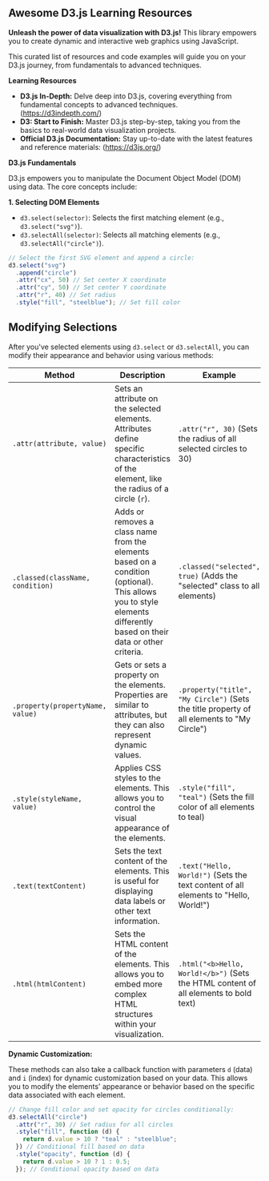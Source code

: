 ## Awesome D3.js Learning Resources

**Unleash the power of data visualization with D3.js!** This library empowers you to create dynamic and interactive web graphics using JavaScript.

This curated list of resources and code examples will guide you on your D3.js journey, from fundamentals to advanced techniques.

**Learning Resources**

- **D3.js In-Depth:** Delve deep into D3.js, covering everything from fundamental concepts to advanced techniques. (https://d3indepth.com/)
- **D3: Start to Finish:** Master D3.js step-by-step, taking you from the basics to real-world data visualization projects.
- **Official D3.js Documentation:** Stay up-to-date with the latest features and reference materials: (https://d3js.org/)

**D3.js Fundamentals**

D3.js empowers you to manipulate the Document Object Model (DOM) using data. The core concepts include:

**1. Selecting DOM Elements**

- `d3.select(selector)`: Selects the first matching element (e.g., `d3.select("svg")`).
- `d3.selectAll(selector)`: Selects all matching elements (e.g., `d3.selectAll("circle")`).

```javascript
// Select the first SVG element and append a circle:
d3.select("svg")
  .append("circle")
  .attr("cx", 50) // Set center X coordinate
  .attr("cy", 50) // Set center Y coordinate
  .attr("r", 40) // Set radius
  .style("fill", "steelblue"); // Set fill color
```

## Modifying Selections

After you've selected elements using `d3.select` or `d3.selectAll`, you can modify their appearance and behavior using various methods:

| Method                           | Description                                                                                                                                                          | Example                                                                                    |
| -------------------------------- | -------------------------------------------------------------------------------------------------------------------------------------------------------------------- | ------------------------------------------------------------------------------------------ |
| `.attr(attribute, value)`        | Sets an attribute on the selected elements. Attributes define specific characteristics of the element, like the radius of a circle (`r`).                            | `.attr("r", 30)` (Sets the radius of all selected circles to 30)                           |
| `.classed(className, condition)` | Adds or removes a class name from the elements based on a condition (optional). This allows you to style elements differently based on their data or other criteria. | `.classed("selected", true)` (Adds the "selected" class to all elements)                   |
| `.property(propertyName, value)` | Gets or sets a property on the elements. Properties are similar to attributes, but they can also represent dynamic values.                                           | `.property("title", "My Circle")` (Sets the title property of all elements to "My Circle") |
| `.style(styleName, value)`       | Applies CSS styles to the elements. This allows you to control the visual appearance of the elements.                                                                | `.style("fill", "teal")` (Sets the fill color of all elements to teal)                     |
| `.text(textContent)`             | Sets the text content of the elements. This is useful for displaying data labels or other text information.                                                          | `.text("Hello, World!")` (Sets the text content of all elements to "Hello, World!")        |
| `.html(htmlContent)`             | Sets the HTML content of the elements. This allows you to embed more complex HTML structures within your visualization.                                              | `.html("<b>Hello, World!</b>")` (Sets the HTML content of all elements to bold text)       |

**Dynamic Customization:**

These methods can also take a callback function with parameters `d` (data) and `i` (index) for dynamic customization based on your data. This allows you to modify the elements' appearance or behavior based on the specific data associated with each element.

```javascript
// Change fill color and set opacity for circles conditionally:
d3.selectAll("circle")
  .attr("r", 30) // Set radius for all circles
  .style("fill", function (d) {
    return d.value > 10 ? "teal" : "steelblue";
  }) // Conditional fill based on data
  .style("opacity", function (d) {
    return d.value > 10 ? 1 : 0.5;
  }); // Conditional opacity based on data
```
